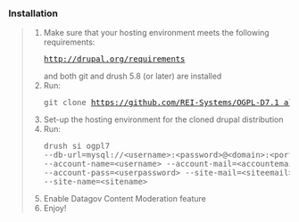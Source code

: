 ### Installation

> 1. Make sure that your hosting environment meets the following requirements: <pre>http://drupal.org/requirements</pre> and both git and drush 5.8 (or later) are installed
> 2. Run: <pre>git clone https://github.com/REI-Systems/OGPL-D7.1_alpha.git</pre>
> 3. Set-up the hosting environment for the cloned drupal distribution
> 4. Run: <pre>drush si ogpl7 --db-url=mysql://&lt;username&gt;:&lt;password&gt;@&lt;domain&gt;:&lt;port&gt;/&lt;database&gt; --account-name=&lt;username&gt; --account-mail=&lt;accountemail&gt; --account-pass=&lt;userpassword&gt; --site-mail=&lt;siteemail&gt; --site-name=&lt;sitename&gt;</pre>
> 5. Enable Datagov Content Moderation feature
> 6. Enjoy!
